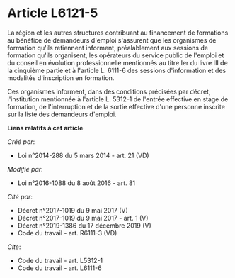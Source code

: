 # Article L6121-5

La région et les autres structures contribuant au financement de formations au bénéfice de demandeurs d'emploi s'assurent que
les organismes de formation qu'ils retiennent informent, préalablement aux sessions de formation qu'ils organisent, les
opérateurs du service public de l'emploi et du conseil en évolution professionnelle mentionnés au titre Ier du livre III de
la cinquième partie et à l'article L. 6111-6 des sessions d'information et des modalités d'inscription en formation. 

Ces organismes informent, dans des conditions précisées par décret, l'institution mentionnée à l'article L. 5312-1 de
l'entrée effective en stage de formation, de l'interruption et de la sortie effective d'une personne inscrite sur la liste
des demandeurs d'emploi.

**Liens relatifs à cet article**

_Créé par_:

  - Loi n°2014-288 du 5 mars 2014 - art. 21 (VD)

_Modifié par_:

  - Loi n°2016-1088 du 8 août 2016 - art. 81

_Cité par_:

  - Décret n°2017-1019 du 9 mai 2017 (V)
  - Décret n°2017-1019 du 9 mai 2017 - art. 1 (V)
  - Décret n°2019-1386 du 17 décembre 2019 (V)
  - Code du travail - art. R6111-3 (VD)

_Cite_:

  - Code du travail - art. L5312-1
  - Code du travail - art. L6111-6
